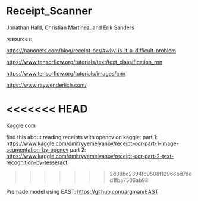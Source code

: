 # Receipt_Scanner

Jonathan Hald, Christian Martinez, and Erik Sanders

resources:

https://nanonets.com/blog/receipt-ocr/#why-is-it-a-difficult-problem

https://www.tensorflow.org/tutorials/text/text_classification_rnn

https://www.tensorflow.org/tutorials/images/cnn

https://www.raywenderlich.com/

<<<<<<< HEAD
=======
Kaggle.com 

find this about reading receipts with opencv on kaggle:
  part 1: https://www.kaggle.com/dmitryyemelyanov/receipt-ocr-part-1-image-segmentation-by-opencv
  part 2: https://www.kaggle.com/dmitryyemelyanov/receipt-ocr-part-2-text-recognition-by-tesseract
>>>>>>> 2d39bc2394fd9508f12966bd7ddd1fba7506ab98

Premade model using EAST:
https://github.com/argman/EAST
